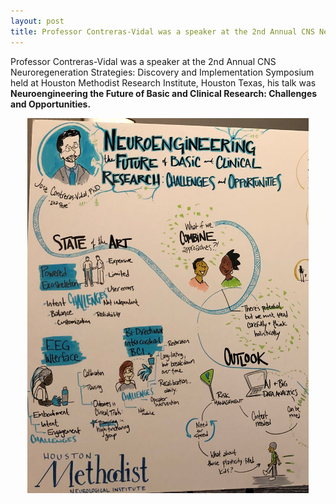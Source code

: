 ```yaml
---
layout: post
title: Professor Contreras-Vidal was a speaker at the 2nd Annual CNS Neuroregeneration Strategies Symposium
---
```

Professor Contreras-Vidal was a speaker at the 2nd Annual CNS Neuroregeneration Strategies: Discovery and Implementation Symposium held at Houston Methodist Research Institute, Houston Texas, his talk was <strong>Neuroengineering the Future of Basic and Clinical Research: Challenges and Opportunities.</strong>

<div style="text-align:center"><img src="/photos/poster.jpg" width="450" height="600" /></div>
